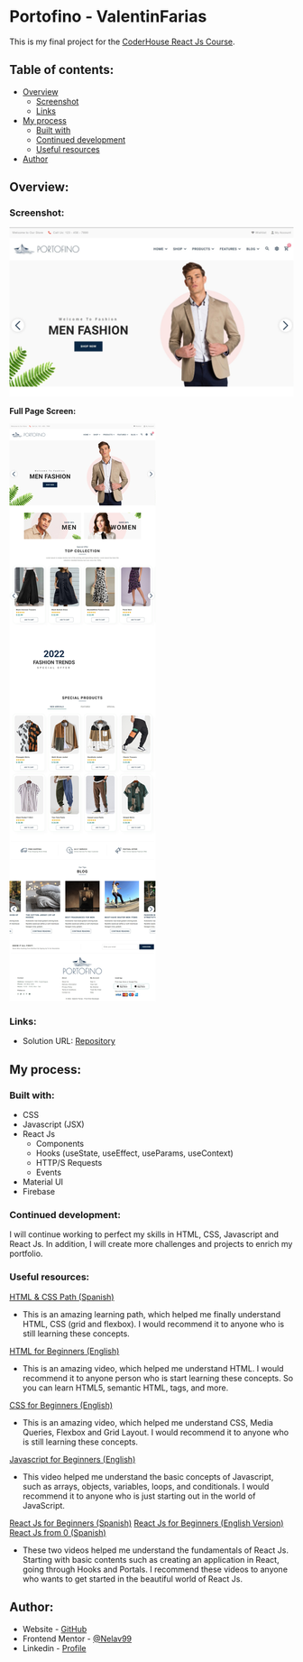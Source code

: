 # Portofino - ValentinFarias

This is my final project for the [CoderHouse React Js Course](https://www.coderhouse.com.mx/online/reactjs).

## Table of contents:

- [Overview](#overview)
  - [Screenshot](#screenshot)
  - [Links](#links)
- [My process](#my-process)
  - [Built with](#built-with)
  - [Continued development](#continued-development)
  - [Useful resources](#useful-resources)
- [Author](#author)

## Overview:

### Screenshot:

![](./src/assets/img/logo/screenPage.jpeg)

**Full Page Screen:**

![](./src/assets/img/logo/screenPortoPage.jpeg)

### Links:

- Solution URL: [Repository](https://github.com/Nelav99/Portofino-ValentinFarias.git)

## My process:

### Built with:

- CSS
- Javascript (JSX)
- React Js
  - Components
  - Hooks (useState, useEffect, useParams, useContext)
  - HTTP/S Requests
  - Events
- Material UI
- Firebase

### Continued development:

I will continue working to perfect my skills in HTML, CSS, Javascript and React Js. In addition, I will create more challenges and projects to enrich my portfolio.

### Useful resources:

[HTML & CSS Path (Spanish)](https://platzi.com/web-frontend/?school=_escuela_escuela-web_)
- This is an amazing learning path, which helped me finally understand HTML, CSS (grid and flexbox). I would recommend it to anyone who is still learning these concepts.

[HTML for Beginners (English)](https://www.youtube.com/watch?v=kUMe1FH4CHE)
- This is an amazing video, which helped me understand HTML. I would recommend it to anyone person who is start learning these concepts. So you can learn HTML5, semantic HTML, tags, and more.

[CSS for Beginners (English)](https://www.youtube.com/watch?v=OXGznpKZ_sA)
- This is an amazing video, which helped me understand CSS, Media Queries, Flexbox and Grid Layout. I would recommend it to anyone who is still learning these concepts.

[Javascript for Beginners (English)](https://www.youtube.com/watch?v=PkZNo7MFNFg)
- This video helped me understand the basic concepts of Javascript, such as arrays, objects, variables, loops, and conditionals. I would recommend it to anyone who is just starting out in the world of JavaScript.

[React Js for Beginners (Spanish)](https://www.youtube.com/watch?v=6Jfk8ic3KVk)
[React Js for Beginners (English Version)](https://www.youtube.com/watch?v=bMknfKXIFA8)
[React Js from 0 (Spanish)](https://www.youtube.com/watch?v=T_j60n1zgu0&list=PLV8x_i1fqBw0B008sQn79YxCjkHJU84pC)
- These two videos helped me understand the fundamentals of React Js. Starting with basic contents such as creating an application in React, going through Hooks and Portals. I recommend these videos to anyone who wants to get started in the beautiful world of React Js.

## Author:

- Website - [GitHub](https://github.com/Nelav99)
- Frontend Mentor - [@Nelav99](https://www.frontendmentor.io/profile/Nelav99)
- Linkedin - [Profile](https://www.linkedin.com/in/valent%C3%ADn-far%C3%ADas-aa0282147)
